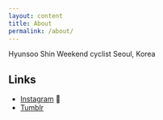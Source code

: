 ```yaml
---
layout: content
title: About
permalink: /about/
---
```

Hyunsoo Shin
Weekend cyclist
Seoul, Korea


## Links

- [Instagram](https://www.instagram.com/nav2wb) 📸
- [Tumblr](http://n2wb.tumblr.com//)

